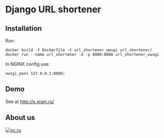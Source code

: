 # Django URL shortener

## Installation

Run:
```
docker build -f Dockerfile -t url_shortener_uwsgi url_shortener/
docker run --name url_shortener -d -p 8080:8080 url_shortener_uwsgi
```

In NGINX config use:
```
uwsgi_pass 127.0.0.1:8080;
```

## Demo

See at http://s.xrain.ru/

## About us

[![vc.ru](https://i.imgur.com/rYf6aUY.jpg)](http://s.xrain.ru/p)
